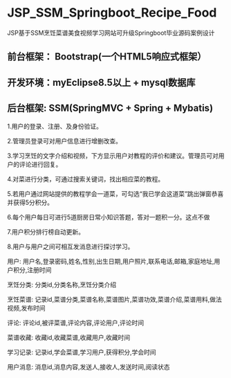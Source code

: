# JSP_SSM_Springboot_Recipe_Food
JSP基于SSM烹饪菜谱美食视频学习网站可升级Springboot毕业源码案例设计

## 前台框架： Bootstrap(一个HTML5响应式框架）
## 开发环境：myEclipse8.5以上 + mysql数据库
## 后台框架: SSM(SpringMVC + Spring + Mybatis)

1.用户的登录、注册、及身份验证。

2.管理员登录可对用户信息进行增删改查。

3.学习烹饪的文字介绍和视频，下方显示用户对教程的评价和建议。管理员可对用户的评论进行回复。

4.对菜进行分类，可通过搜索关键词，找出相应菜的教程。

5.若用户通过网站提供的教程学会一道菜，可勾选“我已学会这道菜”跳出弹窗恭喜并获得5分积分。

6.每个用户每日可进行5道厨房日常小知识答题，答对一题积一分。这点不做

7.用户积分排行榜自动更新。

8.用户与用户之间可相互发消息进行探讨学习。

用户: 用户名,登录密码,姓名,性别,出生日期,用户照片,联系电话,邮箱,家庭地址,用户积分,注册时间

烹饪分类: 分类id,分类名称,烹饪分类介绍

烹饪菜谱: 记录id,菜谱分类,菜谱名称,菜谱图片,菜谱功效,菜谱介绍,菜谱用料,做法视频,发布时间

评论: 评论id,被评菜谱,评论内容,评论用户,评论时间

菜谱收藏: 收藏id,收藏菜谱,收藏用户,收藏时间

学习记录: 记录id,学会菜谱,学习用户,获得积分,学会时间

用户消息: 消息id,消息内容,发送人,接收人,发送时间,阅读状态
